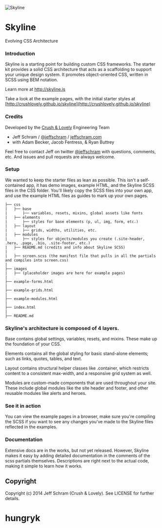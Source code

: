 ![Skyline](http://skyline.is/avatar-7aab8b54.png)

# Skyline
Evolving CSS Architecture

### Introduction
Skyline is a starting point for building custom CSS frameworks. The starter kit provides a solid CSS architecture that acts as a scaffolding to support your unique design system. It promotes object-oriented CSS, written in SCSS using BEM notation.

Learn more at http://skyline.is

Take a look at the example pages, with the initial starter styles at [http://crushlovely.github.io/skyline](http://crushlovely.github.io/skyline)

### Credits
Developed by the [Crush & Lovely](http://crushlovely.com) Engineering Team
* Jeff Schram / [@jeffschram](http://twitter.com/jeffschram) / [jeffschram.com](http://jeffschram.com)
* with Adam Becker, Jacob Fentress, & Ryan Buttrey

Feel free to contact Jeff on twitter [@jeffschram](http://twitter.com/jeffschram) with questions, comments, etc. And issues and pull requests are always welcome.


### Setup
We wanted to keep the starter files as lean as possible. This isn't a self-contained app, it has demo images, example HTML, and the Skyline SCSS files in the CSS folder. You'll likely copy the SCSS files into your own app, and use the example HTML files as guides to mark up your own pages.

```
├── css
|   ├── base
|       ├── variables, resets, mixins, global assets like fonts
|   ├── elements
|       ├── styles for base elements (p, ul, img, form, etc.)
|   ├── layout
|       ├── grids, widths, utilities, etc.
|   ├── modules
|       ├── styles for objects/modules you create (.site-header, .hero, .page, .bio, .site-footer, etc.)
|   ├── README.md (credits and info about Skyline SCSS)
|
|   ├── screen.scss (the manifest file that pulls in all the partials and compiles into screen.css)
|
├── images
|   ├── (placeholder images are here for example pages)
|
├── example-forms.html
|
├── example-grids.html
|
├── example-modules.html
|
├── index.html
|
├── README.md

```

### Skyline's architecture is composed of 4 layers.
Base contains global settings, variables, resets, and mixins. These make up the foundation of your CSS.

Elements contains all the global styling for basic stand-alone elements; such as links, quotes, tables, and text.

Layout contains structural helper classes like .container, which restricts content to a consistent max-width, and a responsive grid system as well.

Modules are custom-made components that are used throughout your site. These include global modules like the site header and footer, and other reusable modules like alerts and heroes.

### See it in action
You can view the example pages in a browser, make sure you're compiling the SCSS if you want to see any changes you've made to the Skyline files reflected in the examples.

### Documentation
Extensive docs are in the works, but not yet released. However, Skyline makes it easy by adding detailed documentation in the comments of the scss partials themselves. Descriptions are right next to the actual code, making it simple to learn how it works.

## Copyright
Copyright (c) 2014 Jeff Schram (Crush & Lovely). See LICENSE for further details.
# hungryk

